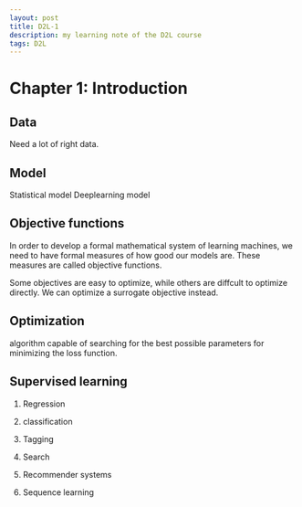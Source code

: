 ```yaml
---
layout: post
title: D2L-1
description: my learning note of the D2L course
tags: D2L
---
```


# Chapter 1: Introduction

## Data

Need a lot of right data.

## Model

Statistical model
Deeplearning model


## Objective functions

In order to develop a formal mathematical system of learning machines, we need to have formal measures of how good our
models are. These measures are called objective functions.

Some objectives are easy to optimize, while others are diffcult to optimize directly. We can optimize a surrogate
objective instead.

## Optimization

algorithm capable of searching for the best possible parameters for minimizing the loss function.

## Supervised learning

1. Regression

2. classification

3. Tagging

4. Search

5. Recommender systems

6. Sequence learning
